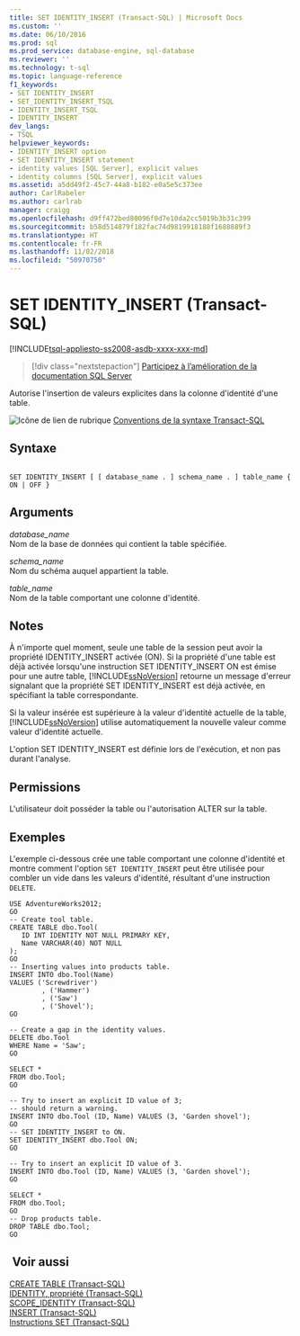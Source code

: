 ```yaml
---
title: SET IDENTITY_INSERT (Transact-SQL) | Microsoft Docs
ms.custom: ''
ms.date: 06/10/2016
ms.prod: sql
ms.prod_service: database-engine, sql-database
ms.reviewer: ''
ms.technology: t-sql
ms.topic: language-reference
f1_keywords:
- SET IDENTITY_INSERT
- SET_IDENTITY_INSERT_TSQL
- IDENTITY_INSERT_TSQL
- IDENTITY_INSERT
dev_langs:
- TSQL
helpviewer_keywords:
- IDENTITY_INSERT option
- SET IDENTITY_INSERT statement
- identity values [SQL Server], explicit values
- identity columns [SQL Server], explicit values
ms.assetid: a5dd49f2-45c7-44a8-b182-e0a5e5c373ee
author: CarlRabeler
ms.author: carlrab
manager: craigg
ms.openlocfilehash: d9ff472bed80096f0d7e10da2cc5019b3b31c399
ms.sourcegitcommit: b58d514879f182fac74d9819918188f1688889f3
ms.translationtype: HT
ms.contentlocale: fr-FR
ms.lasthandoff: 11/02/2018
ms.locfileid: "50970750"
---
```

# <a name="set-identityinsert-transact-sql"></a>SET IDENTITY_INSERT (Transact-SQL)
[!INCLUDE[tsql-appliesto-ss2008-asdb-xxxx-xxx-md](../../includes/tsql-appliesto-ss2008-asdb-xxxx-xxx-md.md)]

> [!div class="nextstepaction"]
> [Participez à l’amélioration de la documentation SQL Server](https://80s3ignv.optimalworkshop.com/optimalsort/36yyw5kq-0)

Autorise l'insertion de valeurs explicites dans la colonne d'identité d'une table.  

 ![Icône de lien de rubrique](../../database-engine/configure-windows/media/topic-link.gif "Icône lien de rubrique") [Conventions de la syntaxe Transact-SQL](../../t-sql/language-elements/transact-sql-syntax-conventions-transact-sql.md)  
  
## <a name="syntax"></a>Syntaxe  
  
```  
  
SET IDENTITY_INSERT [ [ database_name . ] schema_name . ] table_name { ON | OFF }  
```  
  
## <a name="arguments"></a>Arguments  
 *database_name*  
 Nom de la base de données qui contient la table spécifiée.  
  
 *schema_name*  
 Nom du schéma auquel appartient la table.  
  
 *table_name*  
 Nom de la table comportant une colonne d'identité.  
  
## <a name="remarks"></a>Notes   
 À n'importe quel moment, seule une table de la session peut avoir la propriété IDENTITY_INSERT activée (ON). Si la propriété d'une table est déjà activée lorsqu'une instruction SET IDENTITY_INSERT ON est émise pour une autre table, [!INCLUDE[ssNoVersion](../../includes/ssnoversion-md.md)] retourne un message d'erreur signalant que la propriété SET IDENTITY_INSERT est déjà activée, en spécifiant la table correspondante.  
  
 Si la valeur insérée est supérieure à la valeur d'identité actuelle de la table, [!INCLUDE[ssNoVersion](../../includes/ssnoversion-md.md)] utilise automatiquement la nouvelle valeur comme valeur d'identité actuelle.  
  
 L'option SET IDENTITY_INSERT est définie lors de l'exécution, et non pas durant l'analyse.  
  
## <a name="permissions"></a>Permissions  
 L'utilisateur doit posséder la table ou l'autorisation ALTER sur la table.  
  
## <a name="examples"></a>Exemples  
 L'exemple ci-dessous crée une table comportant une colonne d'identité et montre comment l'option `SET IDENTITY_INSERT` peut être utilisée pour combler un vide dans les valeurs d'identité, résultant d'une instruction `DELETE`.  
  
```  
USE AdventureWorks2012;  
GO  
-- Create tool table.  
CREATE TABLE dbo.Tool(  
   ID INT IDENTITY NOT NULL PRIMARY KEY,   
   Name VARCHAR(40) NOT NULL  
);  
GO  
-- Inserting values into products table.  
INSERT INTO dbo.Tool(Name)   
VALUES ('Screwdriver')  
        , ('Hammer')  
        , ('Saw')  
        , ('Shovel');  
GO  
  
-- Create a gap in the identity values.  
DELETE dbo.Tool  
WHERE Name = 'Saw';  
GO  
  
SELECT *   
FROM dbo.Tool;  
GO  
  
-- Try to insert an explicit ID value of 3;  
-- should return a warning.  
INSERT INTO dbo.Tool (ID, Name) VALUES (3, 'Garden shovel');  
GO  
-- SET IDENTITY_INSERT to ON.  
SET IDENTITY_INSERT dbo.Tool ON;  
GO  
  
-- Try to insert an explicit ID value of 3.  
INSERT INTO dbo.Tool (ID, Name) VALUES (3, 'Garden shovel');  
GO  
  
SELECT *   
FROM dbo.Tool;  
GO  
-- Drop products table.  
DROP TABLE dbo.Tool;  
GO  
```  
  
## <a name="see-also"></a> Voir aussi  
 [CREATE TABLE &#40;Transact-SQL&#41;](../../t-sql/statements/create-table-transact-sql.md)   
 [IDENTITY, propriété &#40;Transact-SQL&#41;](../../t-sql/statements/create-table-transact-sql-identity-property.md)   
 [SCOPE_IDENTITY &#40;Transact-SQL&#41;](../../t-sql/functions/scope-identity-transact-sql.md)   
 [INSERT &#40;Transact-SQL&#41;](../../t-sql/statements/insert-transact-sql.md)   
 [Instructions SET &#40;Transact-SQL&#41;](../../t-sql/statements/set-statements-transact-sql.md)  
  
  
